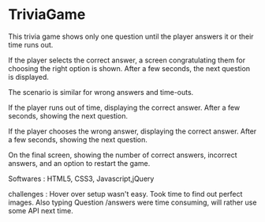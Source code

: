 # TriviaGame

This trivia game shows only one question until the player answers it or their time runs out.

If the player selects the correct answer,
a screen congratulating them for choosing the right option is shown.
After a few seconds, the next question is displayed.

The scenario is similar for wrong answers and time-outs.

If the player runs out of time, displaying the correct answer. After a few seconds, showing the next question.

If the player chooses the wrong answer, displaying the correct answer. After a few seconds, showing the next question.

On the final screen, showing the number of correct answers, incorrect answers, and an option to restart the game.

Softwares : HTML5, CSS3, Javascript,jQuery

challenges : Hover over setup wasn't easy. 
             Took time to find out perfect images. 
             Also typing Question /answers were time consuming, will rather use some API next time.
